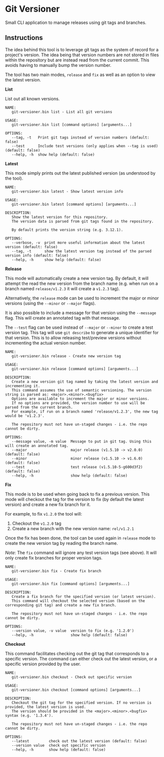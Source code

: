 # Git Versioner

Small CLI application to manage releases using git tags and branches.

## Instructions

The idea behind this tool is to leverage git tags as the system of record for a project's version. The idea being that version numbers are not stored in files within the repository but are instead read from the current commit. This avoids having to manually bump the version number.

The tool has two main modes, `release` and `fix` as well as an option to view the latest version.

**List**

List out all known versions.

```
NAME:
   git-versioner.bin list - List all git versions

USAGE:
   git-versioner.bin list [command options] [arguments...]

OPTIONS:
   --tag, -t   Print git tags instead of version numbers (default: false)
   --test      Include test versions (only applies when --tag is used) (default: false)
   --help, -h  show help (default: false)
```

**Latest**

This mode simply prints out the latest published version (as understood by the tool).

```
NAME:
   git-versioner.bin latest - Show latest version info

USAGE:
   git-versioner.bin latest [command options] [arguments...]

DESCRIPTION:
   Show the latest version for this repository.
   The version data is parsed from git tags found in the repository.

   By default prints the version string (e.g. 3.12.1).

OPTIONS:
   --verbose, -v  print more useful information about the latest version (default: false)
   --tag, -t      show the latest version tag instead of the parsed version info (default: false)
   --help, -h     show help (default: false)

```

**Release**

This mode will automatically create a new version tag. By default, it will attempt the read the new version from the branch name (e.g. when run on a branch named `release/v1.2.3` it will create a `v1.2.3` tag).

Alternatively, the `release` mode can be used to increment the major or minor versions (using the `--minor` or `--major` flags).

It is also possible to include a message for that version using the `--message` flag. This will create an annotated tag with that message.

The `--test` flag can be used instead of `--major` or `--minor` to create a test version tag. This tag will use `git describe` to generate a unique identifier for that version. This is to allow releasing test/preview versions without incrementing the actual version number.

```
NAME:
   git-versioner.bin release - Create new version tag

USAGE:
   git-versioner.bin release [command options] [arguments...]

DESCRIPTION:
   Create a new version git tag named by taking the latest version and incrementing it.
   This command assumes the use of semantic versioning. The version string is parsed as: <major>.<minor>.<bugfix>
   Options are available to increment the major or minor versions.
   If no options are provided, the version number to use will be parsed from the current branch.
   For example, if run on a branch named 'release/v1.2.3', the new tag would be 'v1.2.3'.

   The repository must not have un-staged changes - i.e. the repo cannot be dirty.

OPTIONS:
   --message value, -m value  Message to put in git tag. Using this will create an annotated tag.
   --major                    major release (v1.5.10 -> v2.0.0) (default: false)
   --minor                    minor release (v1.5.10 -> v1.6.0) (default: false)
   --test                     test release (v1.5.10-5-g600d3f2) (default: false)
   --help, -h                 show help (default: false)
```

**Fix**

This mode is to be used when going back to fix a previous version.
This mode will checkout the tag for the version to fix (by default the latest version) and create a new fix branch for it.

For example, to fix `v1.2.0` the tool will:
1. Checkout the `v1.2.0` tag
2. Create a new branch with the new version name: `rel/v1.2.1`

Once the fix has been done, the tool can be used again in `release` mode to create the new version tag by reading the branch name.

*Note*: The `fix` command will ignore any test version tags (see above). It will only create fix branches for proper version tags.

```
NAME:
   git-versioner.bin fix - Create fix branch

USAGE:
   git-versioner.bin fix [command options] [arguments...]

DESCRIPTION:
   Create a fix branch for the specified version (or latest version).
   This command will checkout the selected version (based on the corresponding git tag) and create a new fix branch.

   The repository must not have un-staged changes - i.e. the repo cannot be dirty.

OPTIONS:
   --version value, -v value  version to fix (e.g. '1.2.0')
   --help, -h                 show help (default: false)
```

**Checkout**

This command facilitates checking out the git tag that corresponds to a specific version.
The command can either check out the latest version, or a specific version provided by the user.

```
NAME:
   git-versioner.bin checkout - Check out specific version

USAGE:
   git-versioner.bin checkout [command options] [arguments...]

DESCRIPTION:
   Checkout the git tag for the specified version. If no version is provided, the latest version is used.
   The version should be provided in the <major>.<minor>.<bugfix> syntax (e.g. '1.3.4').

   The repository must not have un-staged changes - i.e. the repo cannot be dirty.

OPTIONS:
   --latest         check out the latest version (default: false)
   --version value  check out specific version
   --help, -h       show help (default: false)
```

